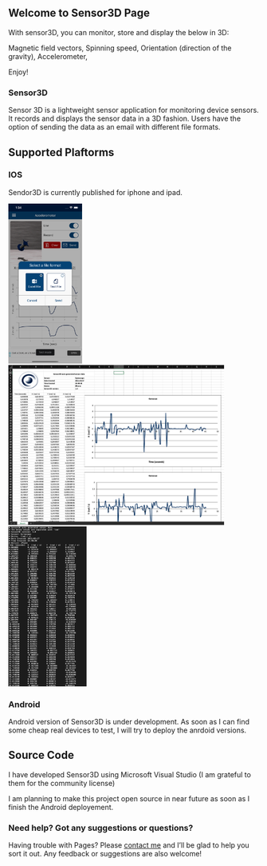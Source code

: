 ## Welcome to Sensor3D Page

With sensor3D, you can monitor, store and display the below in 3D:

Magnetic field vectors,
Spinning speed,
Orientation (direction of the gravity),
Accelerometer,

Enjoy!

### Sensor3D

Sensor 3D is a lightweight sensor application for monitoring device sensors. It records and displays the sensor data in a 3D fashion. Users have the option of sending the data as an email with different file formats.  

## Supported Plaftorms
### IOS

Sendor3D is currently published for iphone and ipad. 
			
<img src="https://raw.githubusercontent.com/alpmanyas/Sensor3D/main/Simulator%20Screen%20Shot%20-%20iPhone%20Xs%20Max%20-%202021-03-17%20at%2001.34.57.png" height="320">

<img src="https://raw.githubusercontent.com/alpmanyas/Sensor3D/main/Screen%20Shot%202021-03-17%20at%2023.52.07.png" height="320">

<img src="https://raw.githubusercontent.com/alpmanyas/Sensor3D/main/Screen%20Shot%202021-03-17%20at%2023.53.21.png" height="320">


### Android

Android version of Sensor3D is under development. As soon as I can find some cheap real devices to test, I will try to deploy the anrdoid versions.

## Source Code
I have developed Sensor3D using Microsoft Visual Studio (I am grateful to them for the community license) 

I am planning to make this project open source in near future as soon as I finish the Android deployement.  


### Need help? Got any suggestions or questions?

Having trouble with Pages? Please [contact me](mailto:alpmanyas@gmail.com) and I’ll be glad to help you sort it out. Any feedback or suggestions are also welcome!
